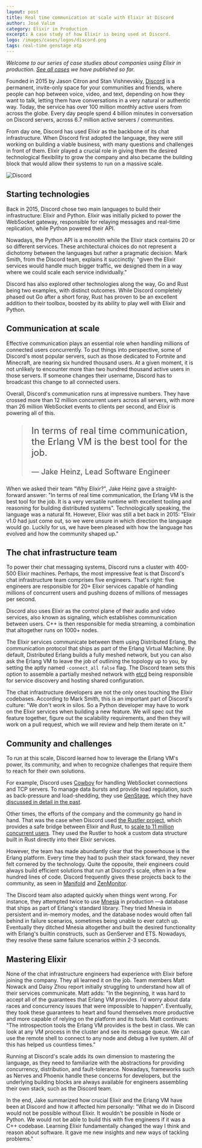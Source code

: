 ```yaml
---
layout: post
title: Real time communication at scale with Elixir at Discord
author: José Valim
category: Elixir in Production
excerpt: A case study of how Elixir is being used at Discord.
logo: /images/cases/logos/discord.png
tags: real-time genstage otp
---
```


*Welcome to our series of case studies about companies using Elixir in production. [See all cases](/cases.html) we have published so far.*

Founded in 2015 by Jason Citron and Stan Vishnevskiy, [Discord](https://discord.com/) is a permanent, invite-only space for your communities and friends, where people can hop between voice, video, and text, depending on how they want to talk, letting them have conversations in a very natural or authentic way. Today, the service has over 100 million monthly active users from across the globe. Every day people spend 4 billion minutes in conversation on Discord servers, across 6.7 million active servers / communities.

From day one, Discord has used Elixir as the backbone of its chat infrastructure. When Discord first adopted the language, they were still working on building a viable business, with many questions and challenges in front of them. Elixir played a crucial role in giving them the desired technological flexibility to grow the company and also became the building block that would allow their systems to run on a massive scale.

![Discord](/images/cases/bg/discord.jpg)

## Starting technologies

Back in 2015, Discord chose two main languages to build their infrastructure: Elixir and Python. Elixir was initially picked to power the WebSocket gateway, responsible for relaying messages and real-time replication, while Python powered their API.

Nowadays, the Python API is a monolith while the Elixir stack contains 20 or so different services. These architectural choices do not represent a dichotomy between the languages but rather a pragmatic decision. Mark Smith, from the Discord team, explains it succinctly: "given the Elixir services would handle much bigger traffic, we designed them in a way where we could scale each service individually."

Discord has also explored other technologies along the way, Go and Rust being two examples, with distinct outcomes. While Discord completely phased out Go after a short foray, Rust has proven to be an excellent addition to their toolbox, boosted by its ability to play well with Elixir and Python.

## Communication at scale

Effective communication plays an essential role when handling millions of connected users concurrently. To put things into perspective, some of Discord's most popular servers, such as those dedicated to Fortnite and Minecraft, are nearing six hundred thousand users. At a given moment, it is not unlikely to encounter more than two hundred thousand active users in those servers. If someone changes their username, Discord has to broadcast this change to all connected users.

Overall, Discord's communication runs at impressive numbers. They have crossed more than 12 million concurrent users across all servers, with more than 26 million WebSocket events to clients per second, and Elixir is powering all of this.

<blockquote style="font-size: 24px; color: #444">
<p>In terms of real time communication, the Erlang VM is the best tool for the job.</p>
<p style="font-size: 20px">— Jake Heinz, Lead Software Engineer</p>
</blockquote>

When we asked their team "Why Elixir?", Jake Heinz gave a straight-forward answer: "In terms of real time communication, the Erlang VM is the best tool for the job. It is a very versatile runtime with excellent tooling and reasoning for building distributed systems". Technologically speaking, the language was a natural fit. However, Elixir was still a bet back in 2015: "Elixir v1.0 had just come out, so we were unsure in which direction the language would go. Luckily for us, we have been pleased with how the language has evolved and how the community shaped up."

## The chat infrastructure team

To power their chat messaging systems, Discord runs a cluster with 400-500 Elixir machines. Perhaps, the most impressive feat is that Discord's chat infrastructure team comprises five engineers. That's right: five engineers are responsible for 20+ Elixir services capable of handling millions of concurrent users and pushing dozens of millions of messages per second.

Discord also uses Elixir as the control plane of their audio and video services, also known as signaling, which establishes communication between users. C++ is then responsible for media streaming, a combination that altogether runs on 1000+ nodes.

The Elixir services communicate between them using Distributed Erlang, the communication protocol that ships as part of the Erlang Virtual Machine. By default, Distributed Erlang builds a fully meshed network, but you can also ask the Erlang VM to leave the job of outlining the topology up to you, by setting the aptly named `-connect_all false` flag. The Discord team sets this option to assemble a partially meshed network with [etcd](https://etcd.io/) being responsible for service discovery and hosting shared configuration.

The chat infrastructure developers are not the only ones touching the Elixir codebases. According to Mark Smith, this is an important part of Discord's culture: "We don't work in silos. So a Python developer may have to work on the Elixir services when building a new feature. We will spec out the feature together, figure out the scalability requirements, and then they will work on a pull request, which we will review and help them iterate on it."

## Community and challenges

To run at this scale, Discord learned how to leverage the Erlang VM's power, its community, and when to recognize challenges that require them to reach for their own solutions.

For example, Discord uses [Cowboy](https://github.com/ninenines/cowboy/) for handling WebSocket connections and TCP servers. To manage data bursts and provide load regulation, such as back-pressure and load-shedding, they use [GenStage](https://github.com/elixir-lang/gen_stage), which they have [discussed in detail in the past](https://blog.discord.com/how-discord-handles-push-request-bursts-of-over-a-million-per-minute-with-elixirs-genstage-8f899f0221b4).

Other times, the efforts of the company and the community go hand in hand. That was the case when Discord used [the Rustler project](https://github.com/rusterlium/rustler), which provides a safe bridge between Elixir and Rust, to [scale to 11 million concurrent users](https://blog.discord.com/using-rust-to-scale-elixir-for-11-million-concurrent-users-c6f19fc029d3). They used the Rustler to hook a custom data structure built in Rust directly into their Elixir services.

However, the team has made abundantly clear that the powerhouse is the Erlang platform. Every time they had to push their stack forward, they never felt cornered by the technology. Quite the opposite, their engineers could always build efficient solutions that run at Discord's scale, often in a few hundred lines of code. Discord frequently gives these projects back to the community, as seen in [Manifold](https://github.com/discord/manifold) and [ZenMonitor](https://github.com/discord/zen_monitor).

The Discord team also adapted quickly when things went wrong. For instance, they attempted twice to use [Mnesia](https://www.erlang.org/doc/man/mnesia.html) in production —a database that ships as part of Erlang's standard library. They tried Mnesia in persistent and in-memory modes, and the database nodes would often fall behind in failure scenarios, sometimes being unable to ever catch up. Eventually they ditched Mnesia altogether and built the desired functionality with Erlang's builtin constructs, such as GenServer and ETS. Nowadays, they resolve these same failure scenarios within 2-3 seconds.

## Mastering Elixir

None of the chat infrastructure engineers had experience with Elixir before joining the company. They all learned it on the job. Team members Matt Nowack and Daisy Zhou report initially struggling to understand how all of their services communicate. Matt adds: "In the beginning, it was hard to accept all of the guarantees that Erlang VM provides. I'd worry about data races and concurrency issues that were impossible to happen". Eventually, they took these guarantees to heart and found themselves more productive and more capable of relying on the platform and its tools. Matt continues: "The introspection tools the Erlang VM provides is the best in class. We can look at any VM process in the cluster and see its message queue. We can use the remote shell to connect to any node and debug a live system. All of this has helped us countless times."

Running at Discord's scale adds its own dimension to mastering the language, as they need to familiarize with the abstractions for providing concurrency, distribution, and fault-tolerance. Nowadays, frameworks such as Nerves and Phoenix handle these concerns for developers, but the underlying building blocks are always available for engineers assembling their own stack, such as the Discord team.

In the end, Jake summarized how crucial Elixir and the Erlang VM have been at Discord and how it affected him personally: "What we do in Discord would not be possible without Elixir. It wouldn't be possible in Node or Python. We would not be able to build this with five engineers if it was a C++ codebase. Learning Elixir fundamentally changed the way I think and reason about software. It gave me new insights and new ways of tackling problems."

